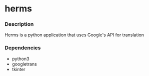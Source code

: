 # herms

### Description

Herms is a python application that uses Google's API for translation

### Dependencies

* python3
* googletrans 
* tkinter
